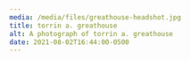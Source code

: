 ```yaml
---
media: /media/files/greathouse-headshot.jpg
title: torrin a. greathouse
alt: A photograph of torrin a. greathouse
date: 2021-08-02T16:44:00-0500
---
```

